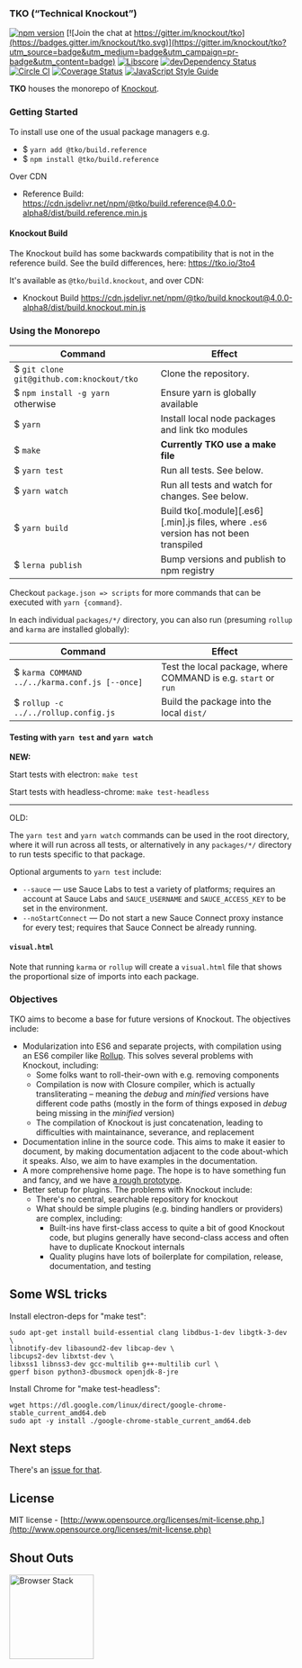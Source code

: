 
### TKO (“Technical Knockout”)

[![npm version](https://badge.fury.io/js/tko.svg)](https://badge.fury.io/js/tko)
[![Join the chat at https://gitter.im/knockout/tko](https://badges.gitter.im/knockout/tko.svg)](https://gitter.im/knockout/tko?utm_source=badge&utm_medium=badge&utm_campaign=pr-badge&utm_content=badge)
[![Libscore](https://img.shields.io/libscore/s/ko.svg)](http://libscore.com/#ko)
[![devDependency Status](https://david-dm.org/knockout/tko/dev-status.svg)](https://david-dm.org/knockout/tko#info=devDependencies)
[![Circle CI](https://circleci.com/gh/knockout/tko.svg?style=shield)](https://circleci.com/gh/knockout/tko)
[![Coverage Status](https://coveralls.io/repos/knockout/tko/badge.svg?branch=master&service=github)](https://coveralls.io/github/knockout/tko?branch=master)
[![JavaScript Style Guide](https://img.shields.io/badge/code_style-standard-brightgreen.svg)](https://standardjs.com)

<!-- [![Sauce Test Status](https://saucelabs.com/browser-matrix/tko.svg)](https://saucelabs.com/u/tko) -->

**TKO** houses the monorepo of [Knockout](https://github.com/knockout/knockout).


### Getting Started

To install use one of the usual package managers e.g.

- $ `yarn add @tko/build.reference`
- $ `npm install @tko/build.reference`

Over CDN 

- Reference Build: https://cdn.jsdelivr.net/npm/@tko/build.reference@4.0.0-alpha8/dist/build.reference.min.js

#### Knockout Build
The Knockout build has some backwards compatibility that is not in the reference build.  See the build differences, here: https://tko.io/3to4

It's available as `@tko/build.knockout`, and over CDN:

- Knockout Build https://cdn.jsdelivr.net/npm/@tko/build.knockout@4.0.0-alpha8/dist/build.knockout.min.js


### Using the Monorepo

| Command | Effect |
| ------- | ------ |
| $ `git clone git@github.com:knockout/tko` | Clone the repository.
| $ `npm install -g yarn` otherwise | Ensure yarn is globally available
| $ `yarn` | Install local node packages and link tko modules
| $ `make` | **Currently TKO use a make file**
| $ `yarn test` | Run all tests. See below.
| $ `yarn watch` | Run all tests and watch for changes. See below.
| $ `yarn build` | Build tko\[.module\]\[.es6\]\[.min\].js files, where `.es6` version has not been transpiled
| $ `lerna publish` | Bump versions and publish to npm registry

Checkout `package.json => scripts` for more commands that can be executed with `yarn {command}`.

In each individual `packages/*/` directory, you can also run (presuming `rollup` and `karma` are installed globally):

| Command | Effect |
| --- | --- |
| $ `karma COMMAND ../../karma.conf.js [--once]`  | Test the local package, where COMMAND is e.g. `start` or `run`
| $ `rollup -c ../../rollup.config.js`  | Build the package into the local `dist/`


#### Testing with `yarn test` and `yarn watch`

**NEW:**

Start tests with electron: `make test`

Start tests with headless-chrome: `make test-headless`
***
OLD:

The `yarn test` and `yarn watch` commands can be used in the root directory, where it will run across all tests, or alternatively in any `packages/*/` directory to run tests
specific to that package.

Optional arguments to `yarn test` include:

- `--sauce` — use Sauce Labs to test a variety of platforms; requires an account at Sauce Labs and `SAUCE_USERNAME` and `SAUCE_ACCESS_KEY` to be set in the environment.
- `--noStartConnect` — Do not start a new Sauce Connect proxy instance for every
test; requires that Sauce Connect be already running.


#### `visual.html`

Note that running `karma` or `rollup` will create a `visual.html` file that shows the proportional size of imports into each package.


### Objectives

TKO aims to become a base for future versions of Knockout.  The objectives include:

- Modularization into ES6 and separate projects, with compilation using an ES6 compiler like [Rollup](http://rollupjs.org/).  This solves several problems with Knockout, including:
  - Some folks want to roll-their-own with e.g. removing components
  - Compilation is now with Closure compiler, which is actually transliterating – meaning the *debug* and *minified* versions have different code paths (mostly in the form of things exposed in *debug* being missing in the *minified* version)
  - The compilation of Knockout is just concatenation, leading to difficulties with maintainance, severance, and replacement
- Documentation inline in the source code.  This aims to make it easier to document, by making documentation adjacent to the code about-which it speaks.  Also, we aim to have examples in the documentation.
- A more comprehensive home page.  The hope is to have something fun and fancy, and we have [a rough prototype](http://brianmhunt.github.io/knockout).
- Better setup for plugins.  The problems with Knockout include:
  - There's no central, searchable repository for knockout
  - What should be simple plugins (e.g. binding handlers or providers) are complex, including:
    - Built-ins have first-class access to quite a bit of good Knockout code, but plugins generally have second-class access and often have to duplicate Knockout internals
    - Quality plugins have lots of boilerplate for compilation, release, documentation, and testing


## Some WSL tricks

Install electron-deps for "make test":
```
sudo apt-get install build-essential clang libdbus-1-dev libgtk-3-dev \
libnotify-dev libasound2-dev libcap-dev \
libcups2-dev libxtst-dev \
libxss1 libnss3-dev gcc-multilib g++-multilib curl \
gperf bison python3-dbusmock openjdk-8-jre 
```

Install Chrome for "make test-headless":
```
wget https://dl.google.com/linux/direct/google-chrome-stable_current_amd64.deb
sudo apt -y install ./google-chrome-stable_current_amd64.deb
```

## Next steps

There's an [issue for that](https://github.com/knockout/tko/issues/1).


## License

MIT license - [http://www.opensource.org/licenses/mit-license.php.](http://www.opensource.org/licenses/mit-license.php)

## Shout Outs

<div>
  <a href='http://browserstack.com'>
    <img height=150px src='https://p3.zdusercontent.com/attachment/1015988/gTNrZ9vPjL8ThUHOWP7ucklJi?token=eyJhbGciOiJkaXIiLCJlbmMiOiJBMTI4Q0JDLUhTMjU2In0..HkCKDttXKDSGFoV5uaMPQA.ha9NDy63mjLKFcyNeib70TCkqfY0dcwiFwDYpZ8s5h75o-e1_cLjPAHlOUEwvKAbfMUaa1XpOL5F9AQd_B4iyc6JbgvKoKBxxe12aaOdfWFccP7r9iQ2Os6myiqBpP79prDXqFPMSAkF8ybzhVqCnWzxmK-Wvkbav-DGPZm3oS2IPD9ueIvf46bggFsikQhf1pjS5fgmzo07yi9Cf5SzA8zIKAjKX1RKQeFXOhBwxRfh_5SbJprfEZMnKBnGuO_qzP2fsK3BvxbyBKpIEWFdnA.t10i3BbyEpGtFVgyGbvQfw' alt='Browser Stack' />
  </a>
<div>
